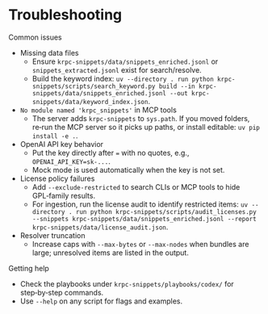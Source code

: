 # Troubleshooting

Common issues
- Missing data files
  - Ensure `krpc-snippets/data/snippets_enriched.jsonl` or `snippets_extracted.jsonl` exist for search/resolve.
  - Build the keyword index: `uv --directory . run python krpc-snippets/scripts/search_keyword.py build --in krpc-snippets/data/snippets_enriched.jsonl --out krpc-snippets/data/keyword_index.json`.
- `No module named 'krpc_snippets'` in MCP tools
  - The server adds `krpc-snippets` to `sys.path`. If you moved folders, re‑run the MCP server so it picks up paths, or install editable: `uv pip install -e .`.
- OpenAI API key behavior
  - Put the key directly after `=` with no quotes, e.g., `OPENAI_API_KEY=sk-...`.
  - Mock mode is used automatically when the key is not set.
- License policy failures
  - Add `--exclude-restricted` to search CLIs or MCP tools to hide GPL‑family results.
  - For ingestion, run the license audit to identify restricted items: `uv --directory . run python krpc-snippets/scripts/audit_licenses.py --snippets krpc-snippets/data/snippets_enriched.jsonl --report krpc-snippets/data/license_audit.json`.
- Resolver truncation
  - Increase caps with `--max-bytes` or `--max-nodes` when bundles are large; unresolved items are listed in the output.

Getting help
- Check the playbooks under `krpc-snippets/playbooks/codex/` for step‑by‑step commands.
- Use `--help` on any script for flags and examples.

